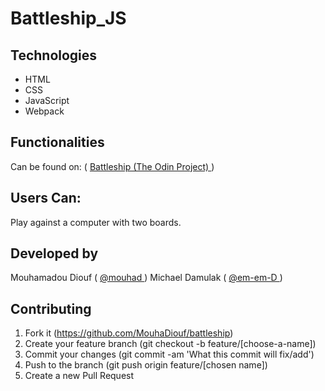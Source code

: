 # Battleship_JS

## Technologies

- HTML
- CSS
- JavaScript
- Webpack



## Functionalities

Can be found on: ( <a href="https://www.theodinproject.com/courses/javascript/lessons/battleship">  Battleship (The Odin Project) </a>)

## Users Can: 
Play against a computer with two boards.
## Developed by

Mouhamadou Diouf ( <a href="https://github.com/MouhaDiouf"> @mouhad </a>)
Michael Damulak ( <a href="https://github.com/em-em-D"> @em-em-D </a>)


## Contributing

1. Fork it (https://github.com/MouhaDiouf/battleship)
2. Create your feature branch (git checkout -b feature/[choose-a-name])
3. Commit your changes (git commit -am 'What this commit will fix/add')
4. Push to the branch (git push origin feature/[chosen name])
5. Create a new Pull Request
